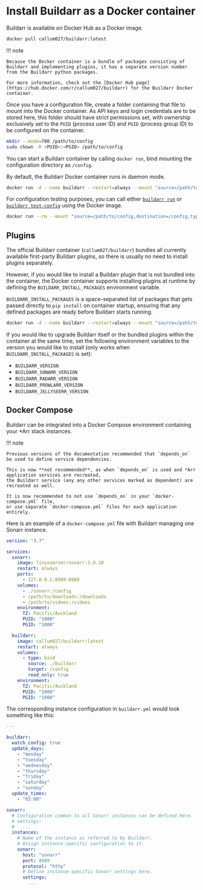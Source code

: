 # Install Buildarr as a Docker container

Buildarr is available on Docker Hub as a Docker image.

```bash
docker pull callum027/buildarr:latest
```

!!! note

    Because the Docker container is a bundle of packages consisting of Buildarr and implementing plugins, it has a separate version number from the Buildarr python packages.

    For more information, check out the [Docker Hub page](https://hub.docker.com/r/callum027/buildarr) for the Buildarr Docker container.

Once you have a configuration file, create a folder containing that file to mount into the Docker container.
As API keys and login credentials are to be stored here, this folder should have strict permissions set, with ownership exclusively
set to the `PUID` (process user ID) and `PGID` (process group ID) to be configured on the container.

```bash
mkdir --mode=700 /path/to/config
sudo chown -R <PUID>:<PGID> /path/to/config
```

You can start a Buildarr container by calling `docker run`, bind mounting the configuration directory as `/config`.

By default, the Buildarr Docker container runs in daemon mode.

```bash
docker run -d --name buildarr --restart=always --mount "source=/path/to/config,destination=/config,type=bind,readonly" -e PUID=<PUID> -e PGID=<PGID> callum027/buildarr:latest
```

For configuration testing purposes, you can call either [`buildarr run`](../usage.md#manual-runs) or [`buildarr test-config`](../usage.md#testing-configuration) using the Docker image.

```bash
docker run --rm --mount "source=/path/to/config,destination=/config,type=bind,readonly" -e PUID=<PUID> -e PGID=<PGID> callum027/buildarr:latest (run|test-config)
```

## Plugins

The official Buildarr container (`callum027/buildarr`) bundles all currently available first-party Buildarr plugins, so there is usually no need to install plugins separately.

However, if you would like to install a Buildarr plugin that is not bundled into the container, the Docker container supports installing plugins at runtime by defining the `BUILDARR_INSTALL_PACKAGES` environment variable.

`BUILDARR_INSTALL_PACKAGES` is a space-separated list of packages that gets passed directly to `pip install` on container startup, ensuring that any defined packages are ready before Buildarr starts running.

```bash
docker run -d --name buildarr --restart=always --mount "source=/path/to/config,destination=/config,type=bind,readonly" -e PUID=<PUID> -e PGID=<PGID> -e BUILDARR_INSTALL_PLUGINS="<package name>" callum027/buildarr:latest
```

If you would like to upgrade Buildarr itself or the bundled plugins within the container at the same time, set the following environment variables to the version you would like to install (only works when `BUILDARR_INSTALL_PACKAGES` is set):

* `BUILDARR_VERSION`
* `BUILDARR_SONARR_VERSION`
* `BUILDARR_RADARR_VERSION`
* `BUILDARR_PROWLARR_VERSION`
* `BUILDARR_JELLYSEERR_VERSION`

## Docker Compose

Buildarr can be integrated into a Docker Compose environment containing your *Arr stack instances.

!!! note

    Previous versions of the documentation recommended that `depends_on` be used to define service dependencies.

    This is now **not recommended**, as when `depends_on` is used and *Arr application services are recreated,
    the Buildarr service (any any other services marked as dependent) are recreated as well.

    It is now recommended to not use `depends_on` in your `docker-compose.yml` file,
    or use separate `docker-compose.yml` files for each application entirely.

Here is an example of a `docker-compose.yml` file with Buildarr managing one Sonarr instance.

```yaml
version: "3.7"

services:
  sonarr:
    image: linuxserver/sonarr:3.0.10
    restart: always
    ports:
      - 127.0.0.1:8989:8989
    volumes:
      - ./sonarr:/config
      - /path/to/downloads:/downloads
      - /path/to/videos:/videos
    environment:
      TZ: Pacific/Auckland
      PUID: "1000"
      PGID: "1000"

  buildarr:
    image: callum027/buildarr:latest
    restart: always
    volumes:
      - type: bind
        source: ./buildarr
        target: /config
        read_only: true
    environment:
      TZ: Pacific/Auckland
      PUID: "1000"
      PGID: "1000"
```

The corresponding instance configuration in `buildarr.yml` would look something like this:

```yaml
---

buildarr:
  watch_config: true
  update_days:
    - "monday"
    - "tuesday"
    - "wednesday"
    - "thursday"
    - "friday"
    - "saturday"
    - "sunday"
  update_times:
    - "03:00"

sonarr:
  # Configuration common to all Sonarr instances can be defined here.
  # settings:
  #   ...
  instances:
    # Name of the instance as referred to by Buildarr.
    # Assign instance-specific configuration to it.
    sonarr:
      host: "sonarr"
      port: 8989
      protocol: "http"
      # Define instance-specific Sonarr settings here.
      settings:
        ...
```
